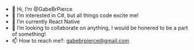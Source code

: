 - 👋 Hi, I’m @GabeBrPierce
- 👀 I’m interested in C#, but all things code excite me!
- 🌱 I’m currently React Native
- 💞️ I’m looking to collaborate on anything, I would be honered to be a part of something!
- 📫 How to reach me?: gabebrpierce@gmail.com
